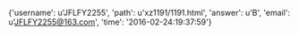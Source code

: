 {'username': u'JFLFY2255', 'path': u'xz1191/1191.html', 'answer': u'B', 'email': u'JFLFY2255@163.com', 'time': '2016-02-24:19:37:59'}